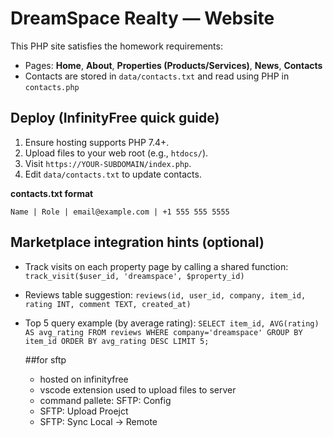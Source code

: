 # DreamSpace Realty — Website

This PHP site satisfies the homework requirements:

- Pages: **Home**, **About**, **Properties (Products/Services)**, **News**, **Contacts**
- Contacts are stored in `data/contacts.txt` and read using PHP in `contacts.php`

## Deploy (InfinityFree quick guide)
1. Ensure hosting supports PHP 7.4+.
2. Upload files to your web root (e.g., `htdocs/`).
3. Visit `https://YOUR-SUBDOMAIN/index.php`.
4. Edit `data/contacts.txt` to update contacts.

**contacts.txt format**

```
Name | Role | email@example.com | +1 555 555 5555
```

## Marketplace integration hints (optional)

- Track visits on each property page by calling a shared function:
  `track_visit($user_id, 'dreamspace', $property_id)`
- Reviews table suggestion:
  `reviews(id, user_id, company, item_id, rating INT, comment TEXT, created_at)`
- Top 5 query example (by average rating):
  `SELECT item_id, AVG(rating) AS avg_rating FROM reviews WHERE company='dreamspace' GROUP BY item_id ORDER BY avg_rating DESC LIMIT 5;`


  ##for sftp
  - hosted on infinityfree 
  - vscode extension used to upload files to server
  - command pallete: SFTP: Config
  - SFTP: Upload Proejct
  - SFTP: Sync Local -> Remote
